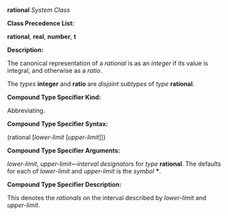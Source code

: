 **rational** *System Class* 



**Class Precedence List:** 



**rational**, **real**, **number**, **t** 



**Description:** 



The canonical representation of a *rational* is as an *integer* if its value is integral, and otherwise as a *ratio*. 



The *types* **integer** and **ratio** are *disjoint subtypes* of *type* **rational**. 



**Compound Type Specifier Kind:** 



Abbreviating. 



**Compound Type Specifier Syntax:** 



(rational [*lower-limit* [*upper-limit*]]) 



**Compound Type Specifier Arguments:** 



*lower-limit*, *upper-limit*—*interval designators* for *type* **rational**. The defaults for each of *lower-limit* and *upper-limit* is the *symbol* **\***. 



**Compound Type Specifier Description:** 



This denotes the *rationals* on the interval described by *lower-limit* and *upper-limit*. 



